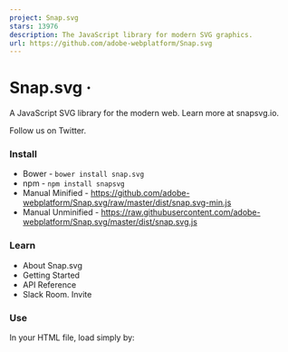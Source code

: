 ```yaml
---
project: Snap.svg
stars: 13976
description: The JavaScript library for modern SVG graphics.
url: https://github.com/adobe-webplatform/Snap.svg
---
```


Snap.svg ·
==========

A JavaScript SVG library for the modern web. Learn more at snapsvg.io.

Follow us on Twitter.

### Install

-   Bower - `bower install snap.svg`
-   npm - `npm install snapsvg`
-   Manual Minified - https://github.com/adobe-webplatform/Snap.svg/raw/master/dist/snap.svg-min.js
-   Manual Unminified - https://raw.githubusercontent.com/adobe-webplatform/Snap.svg/master/dist/snap.svg.js

### Learn

-   About Snap.svg
-   Getting Started
-   API Reference
-   Slack Room. Invite

### Use

In your HTML file, load simply by:

<script src\="snap.svg-min.js"\></script\>

No other scripts are needed. Both the minified and uncompressed (for development) versions are in the `/dist` folder.

#### webpack

To load with webpack 2.x and 3.x, install Imports Loader (`npm i -D imports-loader`), and add the following to your webpack config:

module: {
  rules: \[
    {
      test: require.resolve('snapsvg/dist/snap.svg.js'),
      use: 'imports-loader?this=>window,fix=>module.exports=0',
    },
  \],
},
resolve: {
  alias: {
    snapsvg: 'snapsvg/dist/snap.svg.js',
  },
},

Then, in any module you’d like to require Snap, use:

```
import Snap from 'snapsvg';
```

### Build

Snap.svg uses Grunt to build.

-   Open the terminal from the Snap.svg directory:

cd Snap.svg

-   Install its command line interface (CLI) globally:

npm install -g grunt-cli

_\*You might need to use `sudo npm`, depending on your configuration._

-   Install dependencies with npm:

npm install

_\*Snap.svg uses Grunt 0.4.0. You might want to read more on their website if you haven’t upgraded since a lot has changed._

-   To build the files run

grunt

-   The results will be built into the `dist` folder.
-   Alternatively type `grunt watch` to have the build run automatically when you make changes to source files.

### Testing

Tests are located in `test` folder. To run tests, simply open `test.html` in there. Automatic tests use PhantomJS to scrap this file, so you can use it as a reference.

Alternatively, install PhantomJS and run command

grunt test

### Contribute

-   Fill out the CLA.
-   Fork the repo.
-   Create a branch:

git checkout -b my\_branch

-   Add your changes.
-   Check that tests are passing
-   Commit your changes:

git commit -am "Added some awesome stuff"

-   Push your branch:

git push origin my\_branch

-   Make a pull request to `dev`(!) branch.

_Note:_ Pull requests to other branches than `dev` or without filled CLA wouldn’t be accepted.
